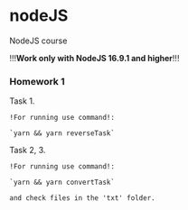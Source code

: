 # nodeJS
NodeJS course

!!!**Work only with NodeJS 16.9.1 and higher**!!!

### Homework 1

Task 1.

    !For running use command!:
    
    `yarn && yarn reverseTask`

Task 2, 3.

    !For running use command!:
    
    `yarn && yarn convertTask`

    and check files in the 'txt' folder.

